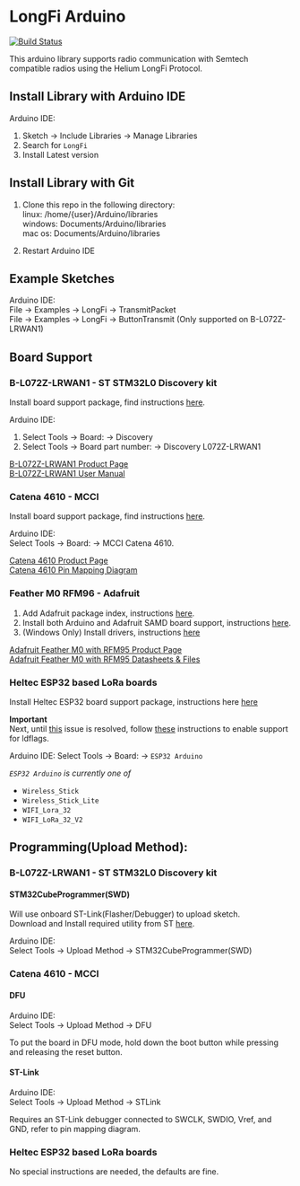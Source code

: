 # LongFi Arduino  
[![Build Status](https://travis-ci.com/helium/longfi-arduino.svg?token=bzKc8EpW7xxqudyhDiz1&branch=master)](https://travis-ci.com/helium/longfi-arduino)

This arduino library supports radio communication with Semtech compatible radios using the Helium LongFi Protocol.

## Install Library with Arduino IDE
Arduino IDE:  
1. Sketch -> Include Libraries -> Manage Libraries
2. Search for `LongFi`
3. Install Latest version

## Install Library with Git
1. Clone this repo in the following directory:  
linux: /home/{user}/Arduino/libraries  
windows: Documents/Arduino/libraries  
mac os: Documents/Arduino/libraries  

2. Restart Arduino IDE

## Example Sketches

Arduino IDE:  
File -> Examples -> LongFi -> TransmitPacket  
File -> Examples -> LongFi -> ButtonTransmit (Only supported on B-L072Z-LRWAN1) 

## Board Support

### B-L072Z-LRWAN1 - ST STM32L0 Discovery kit  
Install board support package, find instructions [here](https://github.com/stm32duino/Arduino_Core_STM32#getting-started).  

Arduino IDE:  
1. Select Tools -> Board: -> Discovery 
2. Select Tools -> Board part number: -> Discovery L072Z-LRWAN1 

[B-L072Z-LRWAN1 Product Page](https://www.st.com/en/evaluation-tools/b-l072z-lrwan1.html)  
[B-L072Z-LRWAN1 User Manual](https://www.st.com/content/ccc/resource/technical/document/user_manual/group0/ac/62/15/c7/60/ac/4e/9c/DM00329995/files/DM00329995.pdf/jcr:content/translations/en.DM00329995.pdf)  

### Catena 4610 - MCCI  
Install board support package, find instructions [here](https://github.com/mcci-catena/Arduino_Core_STM32#getting-started). 

Arduino IDE:  
Select Tools -> Board: -> MCCI Catena 4610.  

[Catena 4610 Product Page](https://store.mcci.com/collections/iot-building-blocks/products/mcci-catena-4610-integrated-node-for-lorawan-technology)  
[Catena 4610 Pin Mapping Diagram](https://github.com/mcci-catena/HW-Designs/blob/master/Boards/Catena-4610/Catena-4610-Pinmapping.png)

### Feather M0 RFM96 - Adafruit

1. Add Adafruit package index, instructions [here](https://learn.adafruit.com/adafruit-feather-m0-radio-with-lora-radio-module/setup).
2. Install both Arduino and Adafruit SAMD board support, instructions [here](https://learn.adafruit.com/adafruit-feather-m0-radio-with-lora-radio-module/using-with-arduino-ide#install-samd-support-6-5).
3. (Windows Only) Install drivers, instructions [here](https://learn.adafruit.com/adafruit-feather-m0-radio-with-lora-radio-module/using-with-arduino-ide#install-drivers-windows-7-and-8-only-6-11)

[Adafruit Feather M0 with RFM95 Product Page](https://www.adafruit.com/product/3178)  
[Adafruit Feather M0 with RFM95 Datasheets & Files](https://learn.adafruit.com/adafruit-feather-m0-radio-with-lora-radio-module/downloads)  

### Heltec ESP32 based LoRa boards
Install Heltec ESP32 board support package, instructions here [here](https://docs.heltec.cn/#/en/user_manual/how_to_install_esp32_Arduino?id=step1-download-arduino-esp32-support)

**Important**  
Next, until [this](https://github.com/Heltec-Aaron-Lee/WiFi_Kit_series/issues/117) issue is resolved, follow [these](Heltec-ESP32-board-support-fix.md) instructions to enable support for ldflags.

Arduino IDE:
Select Tools -> Board: -> `ESP32 Arduino`

_`ESP32 Arduino` is currently one of_
- `Wireless_Stick`
- `Wireless_Stick_Lite`
- `WIFI_Lora_32`
- `WIFI_LoRa_32_V2`

## Programming(Upload Method):

### B-L072Z-LRWAN1 - ST STM32L0 Discovery kit 

#### STM32CubeProgrammer(SWD)
Will use onboard ST-Link(Flasher/Debugger) to upload sketch.  
Download and Install required utility from ST [here](https://www.st.com/en/development-tools/stm32cubeprog.html).  

Arduino IDE:  
Select Tools -> Upload Method -> STM32CubeProgrammer(SWD)


### Catena 4610 - MCCI 

#### DFU
Arduino IDE:  
Select Tools -> Upload Method -> DFU  

To put the board in DFU mode, hold down the boot button while pressing and releasing the reset button.

#### ST-Link
Arduino IDE:  
Select Tools -> Upload Method -> STLink

Requires an ST-Link debugger connected to SWCLK, SWDIO, Vref, and GND, refer to pin mapping diagram. 

### Heltec ESP32 based LoRa boards
No special instructions are needed, the defaults are fine.

